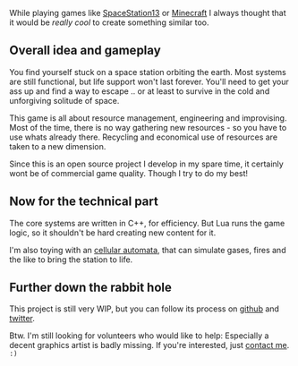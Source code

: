 <!-- 
.. title: Apoapsis
.. slug: apoapsis
.. date: 05/30/2014 10:51:48 PM UTC+02:00
.. tags: apoapsis
.. link: 
.. description: 
.. type: text
-->

While playing games like [SpaceStation13](http://spacestation13.com/about-2/) or
[Minecraft](https://minecraft.net/) I always thought that
it would be *really cool* to create something similar too.


## Overall idea and gameplay

You find yourself stuck on a space station orbiting the earth.
Most systems are still functional, but life support won't last forever.
You'll need to get your ass up and find a way to escape .. or at least
to survive in the cold and unforgiving solitude of space.

This game is all about resource management, engineering and
improvising.  Most of the time, there is no way gathering new resources -
so you have to use whats already there.  Recycling and economical use of
resources are taken to a new dimension.

Since this is an open source project I develop in my spare time,
it certainly wont be of commercial game quality.  Though I try to do my best!


## Now for the technical part

The core systems are written in C++, for efficiency.  But Lua runs
the game logic, so it shouldn't be hard creating new content for it.

I'm also toying with an
[cellular automata](http://github.com/henry4k/cellular),
that can simulate gases, fires and the like to bring the station to life.


## Further down the rabbit hole

This project is still very WIP, but you can follow its process on
[github](http://github.com/henry4k/apoapsis) and
[twitter](https://twitter.com/henry4kde).

Btw. I'm still looking for volunteers who would like to help:
Especially a decent graphics artist is badly missing.
If you're interested, just [contact me](http://henry4k.de/pages/about-me.html).
`:)`
